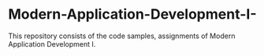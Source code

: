 # Modern-Application-Development-I-
This repository consists of the code samples, assignments of Modern Application Development I.
